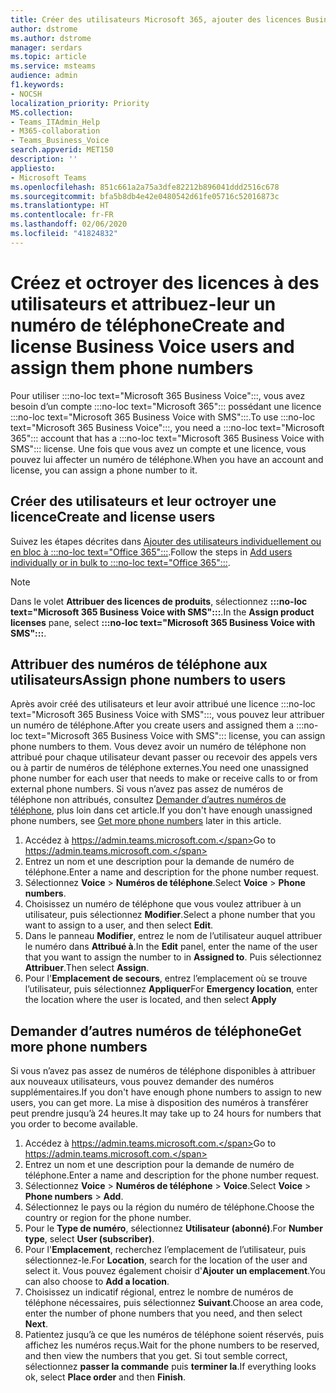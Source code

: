 ```yaml
---
title: Créer des utilisateurs Microsoft 365, ajouter des licences Business Voice et attribuer des numéros de téléphone
author: dstrome
ms.author: dstrome
manager: serdars
ms.topic: article
ms.service: msteams
audience: admin
f1.keywords:
- NOCSH
localization_priority: Priority
MS.collection:
- Teams_ITAdmin_Help
- M365-collaboration
- Teams_Business_Voice
search.appverid: MET150
description: ''
appliesto:
- Microsoft Teams
ms.openlocfilehash: 851c661a2a75a3dfe82212b896041ddd2516c678
ms.sourcegitcommit: bfa5b8db4e42e0480542d61fe05716c52016873c
ms.translationtype: HT
ms.contentlocale: fr-FR
ms.lasthandoff: 02/06/2020
ms.locfileid: "41824832"
---
```

# <a name="create-and-license-business-voice-users-and-assign-them-phone-numbers"></a><span data-ttu-id="c1650-102">Créez et octroyer des licences à des utilisateurs et attribuez-leur un numéro de téléphone</span><span class="sxs-lookup"><span data-stu-id="c1650-102">Create and license Business Voice users and assign them phone numbers</span></span>

<span data-ttu-id="c1650-103">Pour utiliser :::no-loc text="Microsoft 365 Business Voice":::, vous avez besoin d’un compte :::no-loc text="Microsoft 365"::: possédant une licence :::no-loc text="Microsoft 365 Business Voice with SMS":::.</span><span class="sxs-lookup"><span data-stu-id="c1650-103">To use :::no-loc text="Microsoft 365 Business Voice":::, you need a :::no-loc text="Microsoft 365"::: account that has a :::no-loc text="Microsoft 365 Business Voice with SMS"::: license.</span></span> <span data-ttu-id="c1650-104">Une fois que vous avez un compte et une licence, vous pouvez lui affecter un numéro de téléphone.</span><span class="sxs-lookup"><span data-stu-id="c1650-104">When you have an account and license, you can assign a phone number to it.</span></span>

## <a name="create-and-license-users"></a><span data-ttu-id="c1650-105">Créer des utilisateurs et leur octroyer une licence</span><span class="sxs-lookup"><span data-stu-id="c1650-105">Create and license users</span></span>

<span data-ttu-id="c1650-106">Suivez les étapes décrites dans [Ajouter des utilisateurs individuellement ou en bloc à :::no-loc text="Office 365":::](https://docs.microsoft.com/office365/admin/add-users/add-users).</span><span class="sxs-lookup"><span data-stu-id="c1650-106">Follow the steps in [Add users individually or in bulk to :::no-loc text="Office 365":::](https://docs.microsoft.com/office365/admin/add-users/add-users).</span></span>

> [!NOTE]
> <span data-ttu-id="c1650-107">Dans le volet **Attribuer des licences de produits**, sélectionnez **:::no-loc text="Microsoft 365 Business Voice with SMS":::**.</span><span class="sxs-lookup"><span data-stu-id="c1650-107">In the **Assign product licenses** pane,  select **:::no-loc text="Microsoft 365 Business Voice with SMS":::**.</span></span>

## <a name="assign-phone-numbers-to-users"></a><span data-ttu-id="c1650-108">Attribuer des numéros de téléphone aux utilisateurs</span><span class="sxs-lookup"><span data-stu-id="c1650-108">Assign phone numbers to users</span></span>

<span data-ttu-id="c1650-109">Après avoir créé des utilisateurs et leur avoir attribué une licence :::no-loc text="Microsoft 365 Business Voice with SMS":::, vous pouvez leur attribuer un numéro de téléphone.</span><span class="sxs-lookup"><span data-stu-id="c1650-109">After you create users and assigned them a :::no-loc text="Microsoft 365 Business Voice with SMS"::: license, you can assign phone numbers to them.</span></span> <span data-ttu-id="c1650-110">Vous devez avoir un numéro de téléphone non attribué pour chaque utilisateur devant passer ou recevoir des appels vers ou à partir de numéros de téléphone externes.</span><span class="sxs-lookup"><span data-stu-id="c1650-110">You need one unassigned phone number for each user that needs to make or receive calls to or from external phone numbers.</span></span> <span data-ttu-id="c1650-111">Si vous n’avez pas assez de numéros de téléphone non attribués, consultez [Demander d’autres numéros de téléphone](#get-more-phone-numbers), plus loin dans cet article.</span><span class="sxs-lookup"><span data-stu-id="c1650-111">If you don't have enough unassigned phone numbers, see [Get more phone numbers](#get-more-phone-numbers) later in this article.</span></span>

1. <span data-ttu-id="c1650-112">Accédez à https://admin.teams.microsoft.com.</span><span class="sxs-lookup"><span data-stu-id="c1650-112">Go to https://admin.teams.microsoft.com.</span></span>
2. <span data-ttu-id="c1650-113">Entrez un nom et une description pour la demande de numéro de téléphone.</span><span class="sxs-lookup"><span data-stu-id="c1650-113">Enter a name and description for the phone number request.</span></span>
3. <span data-ttu-id="c1650-114">Sélectionnez **Voice** > **Numéros de téléphone**.</span><span class="sxs-lookup"><span data-stu-id="c1650-114">Select **Voice** > **Phone numbers**.</span></span>
4. <span data-ttu-id="c1650-115">Choisissez un numéro de téléphone que vous voulez attribuer à un utilisateur, puis sélectionnez **Modifier**.</span><span class="sxs-lookup"><span data-stu-id="c1650-115">Select a phone number that you want to assign to a user, and then select **Edit**.</span></span>
5. <span data-ttu-id="c1650-116">Dans le panneau **Modifier**, entrez le nom de l’utilisateur auquel attribuer le numéro dans **Attribué à**.</span><span class="sxs-lookup"><span data-stu-id="c1650-116">In the **Edit** panel, enter the name of the user that you want to assign the number to in **Assigned to**.</span></span> <span data-ttu-id="c1650-117">Puis sélectionnez **Attribuer**.</span><span class="sxs-lookup"><span data-stu-id="c1650-117">Then select **Assign**.</span></span>
6. <span data-ttu-id="c1650-118">Pour l'**Emplacement de secours**, entrez l’emplacement où se trouve l’utilisateur, puis sélectionnez **Appliquer**</span><span class="sxs-lookup"><span data-stu-id="c1650-118">For **Emergency location**, enter the location where the user is located, and then select **Apply**</span></span>

## <a name="get-more-phone-numbers"></a><span data-ttu-id="c1650-119">Demander d’autres numéros de téléphone</span><span class="sxs-lookup"><span data-stu-id="c1650-119">Get more phone numbers</span></span>

<span data-ttu-id="c1650-120">Si vous n’avez pas assez de numéros de téléphone disponibles à attribuer aux nouveaux utilisateurs, vous pouvez demander des numéros supplémentaires.</span><span class="sxs-lookup"><span data-stu-id="c1650-120">If you don't have enough phone numbers to assign to new users, you can get more.</span></span> <span data-ttu-id="c1650-121">La mise à disposition des numéros à transférer peut prendre jusqu’à 24 heures.</span><span class="sxs-lookup"><span data-stu-id="c1650-121">It may take up to 24 hours for numbers that you order to become available.</span></span>

1. <span data-ttu-id="c1650-122">Accédez à https://admin.teams.microsoft.com.</span><span class="sxs-lookup"><span data-stu-id="c1650-122">Go to https://admin.teams.microsoft.com.</span></span>
2. <span data-ttu-id="c1650-123">Entrez un nom et une description pour la demande de numéro de téléphone.</span><span class="sxs-lookup"><span data-stu-id="c1650-123">Enter a name and description for the phone number request.</span></span>
3. <span data-ttu-id="c1650-124">Sélectionnez **Voice** > **Numéros de téléphone** > **Voice**.</span><span class="sxs-lookup"><span data-stu-id="c1650-124">Select **Voice** > **Phone numbers** > **Add**.</span></span>
4. <span data-ttu-id="c1650-125">Sélectionnez le pays ou la région du numéro de téléphone.</span><span class="sxs-lookup"><span data-stu-id="c1650-125">Choose the country or region for the phone number.</span></span>
5. <span data-ttu-id="c1650-126">Pour le **Type de numéro**, sélectionnez **Utilisateur (abonné)**.</span><span class="sxs-lookup"><span data-stu-id="c1650-126">For **Number type**, select **User (subscriber)**.</span></span>
6. <span data-ttu-id="c1650-127">Pour l'**Emplacement**, recherchez l’emplacement de l’utilisateur, puis sélectionnez-le.</span><span class="sxs-lookup"><span data-stu-id="c1650-127">For **Location**, search for the location of the user and select it.</span></span> <span data-ttu-id="c1650-128">Vous pouvez également choisir d'**Ajouter un emplacement**.</span><span class="sxs-lookup"><span data-stu-id="c1650-128">You can also choose to **Add a location**.</span></span>
7. <span data-ttu-id="c1650-129">Choisissez un indicatif régional, entrez le nombre de numéros de téléphone nécessaires, puis sélectionnez **Suivant**.</span><span class="sxs-lookup"><span data-stu-id="c1650-129">Choose an area code, enter the number of phone numbers that you need, and then select **Next**.</span></span>
8. <span data-ttu-id="c1650-130">Patientez jusqu’à ce que les numéros de téléphone soient réservés, puis affichez les numéros reçus.</span><span class="sxs-lookup"><span data-stu-id="c1650-130">Wait for the phone numbers to be reserved, and then view the numbers that you get.</span></span> <span data-ttu-id="c1650-131">Si tout semble correct, sélectionnez **passer la commande** puis **terminer la**.</span><span class="sxs-lookup"><span data-stu-id="c1650-131">If everything looks ok, select **Place order** and then **Finish**.</span></span>
